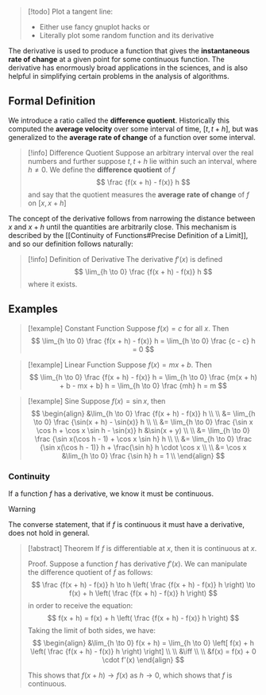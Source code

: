 > [!todo]
> Plot a tangent line:
> - Either use fancy gnuplot hacks or
> - Literally plot some random function and its derivative

The derivative is used to produce a function that gives the **instantaneous rate of change** at a given point for some continuous function. The derivative has enormously broad applications in the sciences, and is also helpful in simplifying certain problems in the analysis of algorithms.

## Formal Definition

We introduce a ratio called the **difference quotient**. Historically this computed the **average velocity** over some interval of time, $[t, t + h]$, but was generalized to the **average rate of change** of a function over some interval.

> [!info] Difference Quotient
> Suppose an arbitrary interval over the real numbers and further suppose $t, t + h$ lie within such an interval, where $h \neq 0$. We define the **difference quotient** of $f$
> $$
> \frac {f(x + h) - f(x)} h
> $$
> and say that the quotient measures the **average rate of change** of $f$ on $[x, x + h]$

The concept of the derivative follows from narrowing the distance between $x$ and $x + h$ until the quantities are arbitrarily close. This mechanism is described by the [[Continuity of Functions#Precise Definition of a Limit]], and so our definition follows naturally:

> [!info] Definition of Derivative
> The derivative $f'(x)$ is defined
> $$
> \lim_{h \to 0} \frac {f(x + h) - f(x)} h
> $$
> where it exists.

## Examples

> [!example] Constant Function
> Suppose $f(x) = c$ for all $x$. Then
> $$
> \lim_{h \to 0} \frac {f(x + h) - f(x)} h =
> \lim_{h \to 0} \frac {c - c} h = 0
> $$

> [!example] Linear Function
> Suppose $f(x) = mx + b$. Then
> $$
> \lim_{h \to 0} \frac {f(x + h) - f(x)} h =
> \lim_{h \to 0} \frac {m(x + h) + b - mx + b} h =
> \lim_{h \to 0} \frac {mh} h = m
> $$

> [!example] Sine
> Suppose $f(x) = \sin x$, then
> $$
> \begin{align}
> &\lim_{h \to 0} \frac {f(x + h) - f(x)} h \\ \\
> &= \lim_{h \to 0} \frac {\sin(x + h) - \sin(x)} h \\ \\
> &= \lim_{h \to 0} \frac {\sin x \cos h + \cos x \sin h - \sin(x)} h &\sin(x + y) \\ \\
> &= \lim_{h \to 0} \frac {\sin x(\cos h - 1) + \cos x \sin h} h \\ \\
> &= \lim_{h \to 0} \frac {\sin x(\cos h - 1)} h + \frac{\sin h} h \cdot \cos x \\ \\
> &= \cos x &\lim_{h \to 0} \frac {\sin h} h = 1  \\
> \end{align}
> $$

### Continuity

If a function $f$ has a derivative, we know it must be continuous.

> [!warning]
> The converse statement, that if $f$ is continuous it must have a derivative, does not hold in general.

> [!abstract] Theorem
> If $f$ is differentiable at $x$, then it is continuous at $x$.
>
> Proof.
> Suppose a function $f$ has derivative $f'(x)$. We can manipulate the difference quotient of $f$ as follows:
> $$
> \frac {f(x + h) - f(x)} h \to
> h \left( \frac {f(x + h) - f(x)} h \right) \to
> f(x) + h \left( \frac {f(x + h) - f(x)} h \right)
> $$
> in order to receive the equation:
> $$
> f(x + h) = f(x) + h \left( \frac {f(x + h) - f(x)} h \right)
> $$
> Taking the limit of both sides, we have:
> $$
> \begin{align}
> &\lim_{h \to 0} f(x + h) =
> \lim_{h \to 0} \left[ f(x) + h \left( \frac {f(x + h) - f(x)} h \right) \right] \\ \\
> &\iff \\ \\
> &f(x) = f(x) + 0 \cdot f'(x)
> \end{align}
> $$
>
> This shows that $f(x + h) \to f(x)$ as $h \to 0$, which shows that $f$ is continuous.